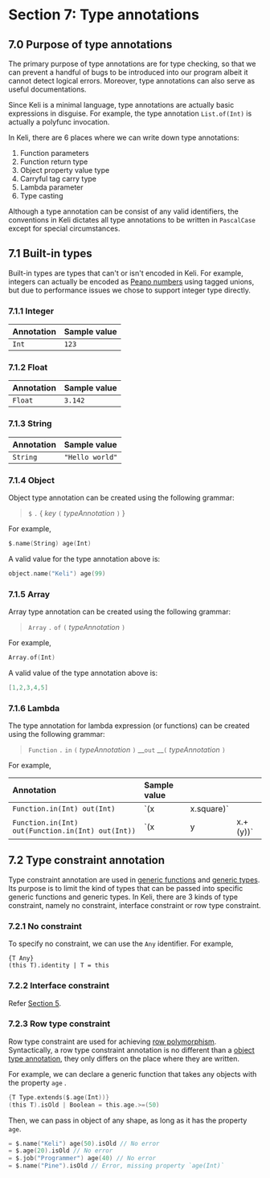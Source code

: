 # Section 7: Type annotations

## 7.0 Purpose of type annotations

The primary purpose of type annotations are for type checking, so that we can prevent a handful of bugs to be introduced into our program albeit it cannot detect logical errors. Moreover, type annotations can also serve as useful documentations.

Since Keli is a minimal language, type annotations are actually basic expressions in disguise. For example, the type annotation `List.of(Int)` is actually a polyfunc invocation.

In Keli, there are 6 places where we can write down type annotations:

1. Function parameters
2. Function return type
3. Object property value type
4. Carryful tag carry type
5. Lambda parameter
6. Type casting

Although a type annotation can be consist of any valid identifiers, the conventions in Keli dictates all type annotations to be written in `PascalCase` except for special circumstances.

## 7.1 Built-in types

Built-in types are types that can't or isn't encoded in Keli. For example, integers can actually be encoded as [Peano numbers](https://wiki.haskell.org/Peano_numbers) using tagged unions, but due to performance issues we chose to support integer type directly.

### 7.1.1 Integer

| Annotation | Sample value |
| :--- | :--- |
| `Int` | `123` |

### 7.1.2 Float

| Annotation | Sample value |
| :--- | :--- |
| `Float` | `3.142` |

### 7.1.3 String

| Annotation | Sample value |
| :--- | :--- |
| `String` | `"Hello world"` |

### 7.1.4 Object

Object type annotation can be created using the following grammar:

> `$` `.` { _key_ `(` _typeAnnotation_ `)` }

For example,

```c
$.name(String) age(Int)
```

A valid value for the type annotation above is:

```c
object.name("Keli") age(99)
```

### 7.1.5 Array

Array type annotation can be created using the following grammar:

> `Array` `.` `of` `(` _typeAnnotation_ `)`

For example,

```c
Array.of(Int)
```

A valid value of the type annotation above is:

```c
[1,2,3,4,5]
```

### 7.1.6 Lambda

The type annotation for lambda expression \(or functions\) can be created using the following grammar:

> `Function` `.` `in` `(` _typeAnnotation_ `)` __`out` __`(` _typeAnnotation_ `)`

For example,

| Annotation | Sample value |  |  |
| :--- | :--- | :--- | :--- |
| `Function.in(Int) out(Int)` | \`\(x | x.square\)\` |  |
| `Function.in(Int) out(Function.in(Int) out(Int))` | \`\(x | y | x.+\(y\)\)\` |

## 7.2 Type constraint annotation

Type constraint annotation are used in [generic functions](section-5-declarations.md#5-2-4-generic-functions) and [generic types](section-5-declarations.md#5-5-type-constructor-declarations). Its purpose is to limit the kind of types that can be passed into specific generic functions and generic types. In Keli, there are 3 kinds of type constraint, namely no constraint, interface constraint or row type constraint.

### 7.2.1 No constraint

To specify no constraint, we can use the `Any` identifier. For example,

```text
{T Any}
(this T).identity | T = this
```

### 7.2.2 Interface constraint

Refer [Section 5](section-5-declarations.md#5-6-interface-declarations).

### 7.2.3 Row type constraint

Row type constraint are used for achieving [row polymorphism](https://en.wikipedia.org/wiki/Row_polymorphism). Syntactically, a row type constraint annotation is no different than a [object type annotation](https://github.com/KeliLanguage/doc/tree/8ad3ec5699233d6b2a09273d911b391812abb5ec/specification/section-7-built-in-types.md#7-1-4-object), they only differs on the place where they are written.

For example, we can declare a generic function that takes any objects with the property `age` .

```c
{T Type.extends($.age(Int))}
(this T).isOld | Boolean = this.age.>=(50)
```

Then, we can pass in object of any shape, as long as it has the property `age`.

```c
= $.name("Keli") age(50).isOld // No error
= $.age(20).isOld // No error
= $.job("Programmer") age(40) // No error
= $.name("Pine").isOld // Error, missing property `age(Int)`
```

